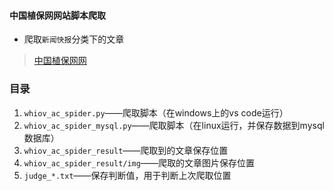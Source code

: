 #### 中国植保网网站脚本爬取
- 爬取`新闻快报`分类下的文章
> [中国植保网网](http://www.zgzbao.com/news.asp?bigclass=%D0%C2%CE%C5%BF%EC%B1%A8)

### 目录
1. `whiov_ac_spider.py`——爬取脚本（在windows上的vs code运行）
1. `whiov_ac_spider_mysql.py`——爬取脚本（在linux运行，并保存数据到mysql数据库）
2. `whiov_ac_spider_result`——爬取到的文章保存位置
3. `whiov_ac_spider_result/img`——爬取的文章图片保存位置
4. `judge_*.txt`——保存判断值，用于判断上次爬取位置



